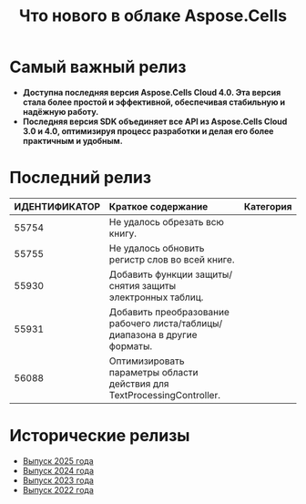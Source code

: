 ﻿---
title: Что нового в облаке Aspose.Cells
second_title: Latest Updates & Feature
linktitle: Что нового?
type: docs
weight: 9
url: /ru/new-features/
aliases: [/what-s-new-in-aspose-cells-cloud/]
keywords: What's new in aspose cells cloud. Microsoft Office Excel, Open Office Spreadsheet, CSV, PDF
description: На этой странице описываются наиболее интересные новые функции Aspose.Cells Cloud, представленные в последних выпусках.
kwords: Excel, Office Cloud, REST API, Электронная таблица, PDF, CSV, Json, Markdown, Что нового в Aspose.Cells Cloud
---
# Самый важный релиз

- **Доступна последняя версия Aspose.Cells Cloud 4.0. Эта версия стала более простой и эффективной, обеспечивая стабильную и надёжную работу.**
- **Последняя версия SDK объединяет все API из Aspose.Cells Cloud 3.0 и 4.0, оптимизируя процесс разработки и делая его более практичным и удобным.**

# Последний релиз

|**ИДЕНТИФИКАТОР**|**Краткое содержание**|**Категория**|
|:- |:- |:- |
|55754 | Не удалось обрезать всю книгу.|
|55755 | Не удалось обновить регистр слов во всей книге.|
|55930 | Добавить функции защиты/снятия защиты электронных таблиц.|
|55931 | Добавить преобразование рабочего листа/таблицы/диапазона в другие форматы.|
|56088 | Оптимизировать параметры области действия для TextProcessingController.|

# Исторические релизы

- [Выпуск 2025 года](/cells/ru/new-features/2025/)
- [Выпуск 2024 года](/cells/ru/new-features/2024/)
- [Выпуск 2023 года](/cells/ru/new-features/2023/)
- [Выпуск 2022 года](/cells/ru/new-features/2022/)

